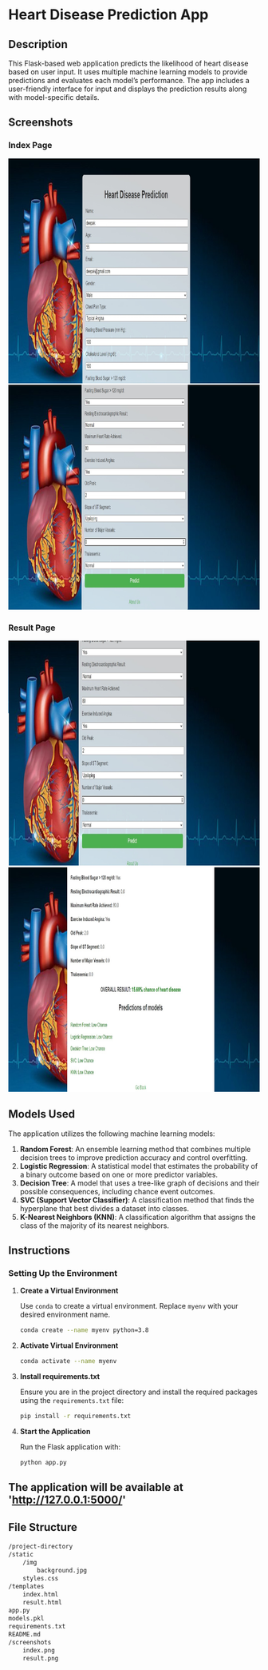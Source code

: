 
# Heart Disease Prediction App

## Description

This Flask-based web application predicts the likelihood of heart disease based on user input. It uses multiple machine learning models to provide predictions and evaluates each model’s performance. The app includes a user-friendly interface for input and displays the prediction results along with model-specific details.

## Screenshots

### Index Page

<img src="screenshots/index1.jpg" alt="Index Page 1" width="600" height="450">
<img src="screenshots/index2.jpg" alt="Index Page 2" width="600" height="450">



### Result Page

<img src="screenshots/result1.jpg" alt="result Page 1" width="600" height="450">
<img src="screenshots/result2.jpg" alt="result Page 2" width="600" height="450">

## Models Used

The application utilizes the following machine learning models:

1. **Random Forest**: An ensemble learning method that combines multiple decision trees to improve prediction accuracy and control overfitting.
2. **Logistic Regression**: A statistical model that estimates the probability of a binary outcome based on one or more predictor variables.
3. **Decision Tree**: A model that uses a tree-like graph of decisions and their possible consequences, including chance event outcomes.
4. **SVC (Support Vector Classifier)**: A classification method that finds the hyperplane that best divides a dataset into classes.
5. **K-Nearest Neighbors (KNN)**: A classification algorithm that assigns the class of the majority of its nearest neighbors.

## Instructions

### Setting Up the Environment

1. **Create a Virtual Environment**

   Use `conda` to create a virtual environment. Replace `myenv` with your desired environment name.

   ```bash
   conda create --name myenv python=3.8

2. **Activate Virtual Environment**

    ```bash
    conda activate --name myenv

3. **Install requirements.txt**

    Ensure you are in the project directory and install the required packages using the `requirements.txt` file:

    ```bash
    pip install -r requirements.txt

4. **Start the Application**

    Run the Flask application with:

    ```bash
    python app.py

## The application will be available at 'http://127.0.0.1:5000/'

## File Structure

    
    /project-directory
    /static
        /img
            background.jpg
        styles.css
    /templates
        index.html
        result.html
    app.py
    models.pkl
    requirements.txt
    README.md
    /screenshots
        index.png
        result.png

